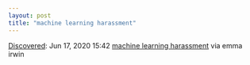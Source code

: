 ```yaml
---
layout: post
title: "machine learning harassment"
---
```

[Discovered](http://rolandtanglao.com/2020/07/29/p1-blogthis-checkvist-list-links-to-blog/): Jun 17, 2020 15:42 [machine learning harassment](https://xyz.informationactivism.org/en/machine-learning-harassment) via emma irwin

